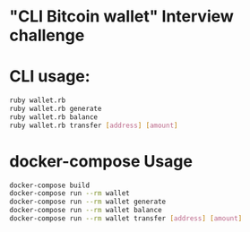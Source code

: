 # "CLI Bitcoin wallet" Interview challenge
# CLI usage:

```bash
ruby wallet.rb
ruby wallet.rb generate
ruby wallet.rb balance
ruby wallet.rb transfer [address] [amount]
```

# docker-compose Usage
```bash
docker-compose build
docker-compose run --rm wallet
docker-compose run --rm wallet generate
docker-compose run --rm wallet balance
docker-compose run --rm wallet transfer [address] [amount]
```
